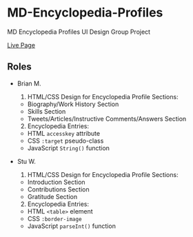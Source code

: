 # MD-Encyclopedia-Profiles
MD Encyclopedia Profiles UI Design Group Project 

[Live Page](http://btmbtm.github.io/MD-Encyclopedia-Profiles/)

## Roles
- Brian M. 
  1. HTML/CSS Design for Encyclopedia Profile Sections: 
    - Biography/Work History Section
    - Skills Section
    - Tweets/Articles/Instructive Comments/Answers Section
  
  2. Encyclopedia Entries: 
    - HTML `accesskey` attribute
    - CSS `:target` pseudo-class
    - JavaScript `String()` function

- Stu W. 
  1. HTML/CSS Design for Encyclopedia Profile Sections: 
    - Introduction Section
    - Contributions Section
    - Gratitude Section
  
  2. Encyclopedia Entries: 
    - HTML `<table>` element
    - CSS `:border-image` 
    - JavaScript `parseInt()` function
